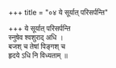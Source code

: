 +++
title = "०४ ये सूर्यात् परिसर्पन्ति"

+++
ये सूर्यात् परिसर्पन्ति  
स्नुषेव श्वशुराद् अधि ।  
बजश् च तेषां पिङ्गश् च  
हृदये ऽधि नि विध्यताम् ॥